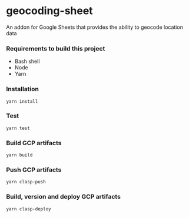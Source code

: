 # geocoding-sheet

An addon for Google Sheets that provides the ability to geocode location data

### Requirements to build this project

* Bash shell
* Node
* Yarn

### Installation

`yarn install`

### Test

`yarn test`

### Build GCP artifacts

`yarn build`

### Push GCP artifacts

`yarn clasp-push`

### Build, version and deploy GCP artifacts

`yarn clasp-deploy`